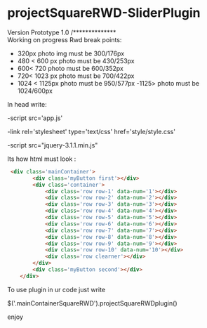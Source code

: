 # projectSquareRWD-SliderPlugin

Version Prototype 1.0 /**************\
  Working on progress
  Rwd break points:
   - 320px  photo img must be 300/176px
   - 480 < 600 px photo must be 430/253px
   - 600< 720 photo must be 600/352px
   - 720< 1023 px photo must be 700/422px
   - 1024 < 1125px photo must be 950/577px
   -1125>  photo must be 1024/600px
   
   
  In head write:
    
  -script src='app.js'
  
  -link rel='stylesheet' type='text/css' href='style/style.css'
  
  -script src="jquery-3.1.1.min.js"
  
Its  how html must look : 
```html
 <div class='mainContainer'>
        <div class='myButton first'></div>
        <div class='container'>
            <div class='row row-1' data-num='1'></div>
            <div class='row row-2' data-num='2'></div>
            <div class='row row-3' data-num='3'></div>
            <div class='row row-4' data-num='4'></div>
            <div class='row row-5' data-num='5'></div>
            <div class='row row-6' data-num='6'></div>
            <div class='row row-7' data-num='7'></div>
            <div class='row row-8' data-num='8'></div>
            <div class='row row-9' data-num='9'></div>
            <div class='row row-10' data-num='10'></div>
            <div class='row clearner'></div>
        </div>
        <div class='myButton second'></div>
    </div>    
```
To use  plugin in ur  code just  write

$('.mainContainerSquareRWD').projectSquareRWDplugin()

enjoy 
